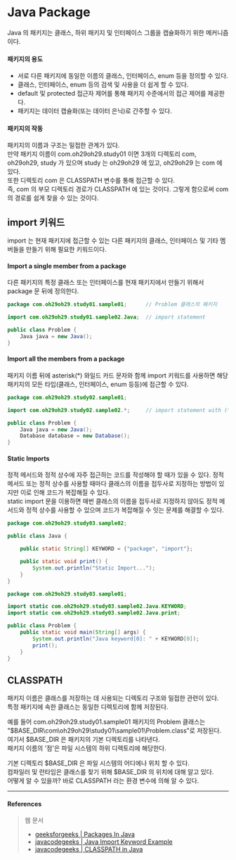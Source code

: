 # Java Package

Java 의 패키지는 클래스, 하위 패키지 및 인터페이스 그룹을 캡슐화하기 위한 메커니즘이다.  

#### 패키지의 용도

- 서로 다른 패키지에 동일한 이름의 클래스, 인터페이스, enum 등을 정의할 수 있다.
- 클래스, 인터페이스, enum 등의 검색 및 사용을 더 쉽게 할 수 있다.  
- default 및 protected 접근자 제어를 통해 패키지 수준에서의 접근 제어를 제공한다.  
- 패키지는 데이터 캡슐화(또는 데이터 은닉)로 간주할 수 있다.  

#### 패키지의 작동

패키지의 이름과 구조는 밀접한 관계가 있다.  
만약 패키지 이름이 com.oh29oh29.study01 이면 3개의 디렉토리 com, oh29oh29, study 가 있으며 study 는 oh29oh29 에 있고, oh29oh29 는 com 에 있다.  
또한 디렉토리 com 은 CLASSPATH 변수를 통해 접근할 수 있다.  
즉, com 의 부모 디렉토리 경로가 CLASSPATH 에 있는 것이다. 그렇게 함으로써 com 의 경로를 쉽게 찾을 수 있는 것이다.  

## import 키워드

import 는 현재 패키지에 접근할 수 있는 다른 패키지의 클래스, 인터페이스 및 기타 멤버들을 만들기 위해 필요한 키워드이다.  

#### Import a single member from a package

다른 패키지의 특정 클래스 또는 인터페이스를 현재 패키지에서 만들기 위해서 package 문 뒤에 정의한다.

```java
package com.oh29oh29.study01.sample01;      // Problem 클래스의 패키지 

import com.oh29oh29.study01.sample02.Java;  // import statement 

public class Problem {
    Java java = new Java();
}
```

#### Import all the members from a package

패키지 이름 뒤에 asterisk(*) 와일드 카드 문자와 함께 import 키워드를 사용하면 해당 패키지의 모든 타입(클래스, 인터페이스, enum 등등)에 접근할 수 있다.  

```java
package com.oh29oh29.study02.sample01;

import com.oh29oh29.study02.sample02.*;     // import statement with (*) wild card

public class Problem {
    Java java = new Java();
    Database database = new Database();
}
```

#### Static Imports

정적 메서드와 정적 상수에 자주 접근하는 코드를 작성해야 할 때가 있을 수 있다.
정적 메서드 또는 정적 상수를 사용할 때마다 클래스의 이름을 접두사로 지정하는 방법이 있지만 이로 인해 코드가 복잡해질 수 있다.  
static import 문을 이용하면 매번 클래스의 이름을 접두사로 지정하지 않아도 정적 메서드와 정적 상수를 사용할 수 있으며 코드가 복잡해질 수 잇는 문제를 해결할 수 있다.  

```java
package com.oh29oh29.study03.sample02;

public class Java {

    public static String[] KEYWORD = {"package", "import"};

    public static void print() {
        System.out.println("Static Import...");
    }
}
```
```java
package com.oh29oh29.study03.sample01;

import static com.oh29oh29.study03.sample02.Java.KEYWORD;
import static com.oh29oh29.study03.sample02.Java.print;

public class Problem {
    public static void main(String[] args) {
        System.out.println("Java keyword[0]: " + KEYWORD[0]);
        print();
    }
}
```

## CLASSPATH

패키지 이름은 클래스를 저장하는 데 사용되는 디렉토리 구조와 밀접한 관련이 있다.  
특정 패키지에 속한 클래스는 동일한 디렉토리에 함께 저장된다.  

예를 들어 com.oh29oh29.study01.sample01 패키지의 Problem 클래스는 "$BASE_DIR\com\oh29oh29\study01\sample01\Problem.class"로 저장된다.  
여기서 $BASE_DIR 은 패키지의 기본 디렉토리를 나타낸다.  
패키지 이름의 '점'은 파일 시스템의 하위 디렉토리에 해당한다.  

기본 디렉토리 $BASE_DIR 은 파일 시스템의 어디에나 위치 할 수 있다.  
컴파일러 및 런타임은 클래스를 찾기 위해 $BASE_DIR 의 위치에 대해 알고 있다.  
어떻게 알 수 있을까? 바로 CLASSPATH 라는 환경 변수에 의해 알 수 있다.

<hr>

#### References

> 웹 문서
> - [geeksforgeeks | Packages In Java](https://www.geeksforgeeks.org/packages-in-java/)
> - [javacodegeeks | Java Import Keyword Example](https://examples.javacodegeeks.com/java-import-keyword-example/)
> - [javacodegeeks | CLASSPATH in Java](https://www.geeksforgeeks.org/classpath-in-java/)
